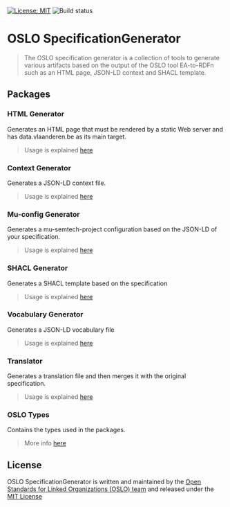 [![License: MIT](https://img.shields.io/badge/License-MIT-yellow.svg)](https://opensource.org/licenses/MIT)
![Build status](https://github.com/informatievlaanderen/OSLO-SpecificationGenerator/actions/workflows/ci.yml/badge.svg)

# OSLO SpecificationGenerator

> The OSLO specification generator is a collection of tools to generate various artifacts based on the output of the OSLO tool EA-to-RDFn such as an HTML page, JSON-LD context and SHACL template.

## Packages

### HTML Generator

Generates an HTML page that must be rendered by a static Web server and has data.vlaanderen.be as its main target.

> Usage is explained [here](https://github.com/Informatievlaanderen/OSLO-SpecificationGenerator/tree/master/packages/oslo-generator-html)

### Context Generator

Generates a JSON-LD context file.

> Usage is explained [here](https://github.com/Informatievlaanderen/OSLO-SpecificationGenerator/tree/master/packages/oslo-generator-jsonld)

### Mu-config Generator

Generates a mu-semtech-project configuration based on the JSON-LD of your specification.

> Usage is explained [here](https://github.com/Informatievlaanderen/OSLO-SpecificationGenerator/tree/master/packages/oslo-generator-mu-config)

### SHACL Generator

Generates a SHACL template based on the specification

> Usage is explained [here](https://github.com/Informatievlaanderen/OSLO-SpecificationGenerator/tree/master/packages/oslo-generator-shacl)

### Vocabulary Generator

Generates a JSON-LD vocabulary file

> Usage is explained [here](https://github.com/Informatievlaanderen/OSLO-SpecificationGenerator/tree/master/packages/oslo-generator-vocabulary)

### Translator

Generates a translation file and then merges it with the original specification.

> Usage is explained [here](https://github.com/Informatievlaanderen/OSLO-SpecificationGenerator/tree/master/packages/oslo-translator-report)

### OSLO Types

Contains the types used in the packages. 

> More info [here](https://github.com/Informatievlaanderen/OSLO-SpecificationGenerator/tree/master/packages/oslo-types)

## License

OSLO SpecificationGenerator is written and maintained by the [Open Standards for Linked Organizations (OSLO) team](https://data.vlaanderen.be) and released under the [MIT License](http://opensource.org/licenses/MIT)


